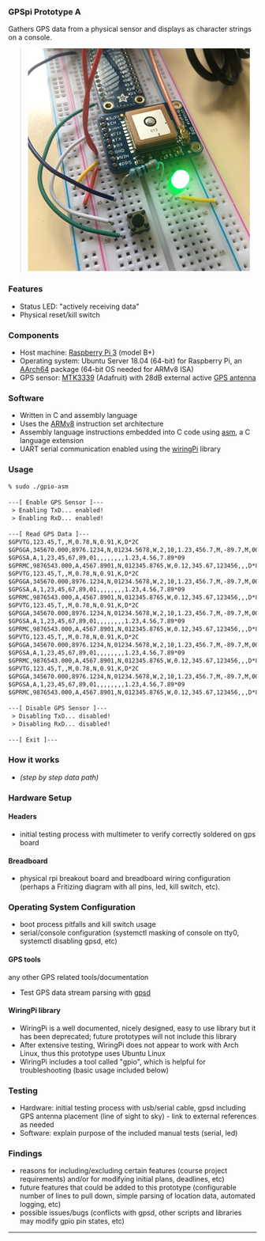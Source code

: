 ### GPSpi Prototype A
Gathers GPS data from a physical sensor and displays as character strings on a console.

> ![Prototype A](/img/IMG_2617-450px.jpg)

### Features
- Status LED: "actively receiving data"
- Physical reset/kill switch

### Components
- Host machine: [Raspberry Pi 3](https://www.raspberrypi.org/documentation/hardware/raspberrypi/README.md) (model B+)
- Operating system: Ubuntu Server 18.04 (64-bit) for Raspberry Pi, an [AArch64](https://archlinuxarm.org/packages/aarch64/linux-aarch64) package (64-bit OS needed for ARMv8 ISA)
- GPS sensor: [MTK3339](https://learn.adafruit.com/adafruit-ultimate-gps/overview) (Adafruit) with 28dB external active [GPS antenna](https://www.adafruit.com/product/960)

### Software
- Written in C and assembly language
- Uses the [ARMv8](https://developer.arm.com/documentation/den0024/a/an-introduction-to-the-armv8-instruction-sets) instruction set architecture
- Assembly language instructions embedded into C code using [asm](https://gcc.gnu.org/onlinedocs/gcc/Using-Assembly-Language-with-C.html), a C language extension
- UART serial communication enabled using the [wiringPi](http://wiringpi.com/) library

### Usage
~~~
% sudo ./gpio-asm

---[ Enable GPS Sensor ]---
 > Enabling TxD... enabled!
 > Enabling RxD... enabled!

---[ Read GPS Data ]---
$GPVTG,123.45,T,,M,0.78,N,0.91,K,D*2C
$GPGGA,345670.000,8976.1234,N,01234.5678,W,2,10,1.23,456.7,M,-89.7,M,0000,0000*89
$GPGSA,A,1,23,45,67,89,01,,,,,,,,1.23,4.56,7.89*09
$GPRMC,9876543.000,A,4567.8901,N,012345.8765,W,0.12,345.67,123456,,,D*88
$GPVTG,123.45,T,,M,0.78,N,0.91,K,D*2C
$GPGGA,345670.000,8976.1234,N,01234.5678,W,2,10,1.23,456.7,M,-89.7,M,0000,0000*89
$GPGSA,A,1,23,45,67,89,01,,,,,,,,1.23,4.56,7.89*09
$GPRMC,9876543.000,A,4567.8901,N,012345.8765,W,0.12,345.67,123456,,,D*88
$GPVTG,123.45,T,,M,0.78,N,0.91,K,D*2C
$GPGGA,345670.000,8976.1234,N,01234.5678,W,2,10,1.23,456.7,M,-89.7,M,0000,0000*89
$GPGSA,A,1,23,45,67,89,01,,,,,,,,1.23,4.56,7.89*09
$GPRMC,9876543.000,A,4567.8901,N,012345.8765,W,0.12,345.67,123456,,,D*88
$GPVTG,123.45,T,,M,0.78,N,0.91,K,D*2C
$GPGGA,345670.000,8976.1234,N,01234.5678,W,2,10,1.23,456.7,M,-89.7,M,0000,0000*89
$GPGSA,A,1,23,45,67,89,01,,,,,,,,1.23,4.56,7.89*09
$GPRMC,9876543.000,A,4567.8901,N,012345.8765,W,0.12,345.67,123456,,,D*88
$GPVTG,123.45,T,,M,0.78,N,0.91,K,D*2C
$GPGGA,345670.000,8976.1234,N,01234.5678,W,2,10,1.23,456.7,M,-89.7,M,0000,0000*89
$GPGSA,A,1,23,45,67,89,01,,,,,,,,1.23,4.56,7.89*09
$GPRMC,9876543.000,A,4567.8901,N,012345.8765,W,0.12,345.67,123456,,,D*88

---[ Disable GPS Sensor ]---
 > Disabling TxD... disabled!
 > Disabling RxD... disabled!

---[ Exit ]---
~~~

### How it works
- *(step by step data path)*

### Hardware Setup

#### Headers
- initial testing process with multimeter to verify correctly soldered on gps board

#### Breadboard
- physical rpi breakout board and breadboard wiring configuration (perhaps a Fritizing diagram with all pins, led, kill switch, etc).

### Operating System Configuration
- boot process pitfalls and kill switch usage
- serial/console configuration (systemctl masking of console on tty0, systemctl disabling gpsd, etc)

#### GPS tools
any other GPS related tools/documentation
- Test GPS data stream parsing with [gpsd](https://gpsd.gitlab.io/gpsd/index.html)

#### WiringPi library
- WiringPi is a well documented, nicely designed, easy to use library but it has been deprecated; future prototypes will not include this library
- After extensive testing, WiringPi does not appear to work with Arch Linux, thus this prototype uses Ubuntu Linux
- WiringPi includes a tool called "gpio", which is helpful for troubleshooting (basic usage included below)

### Testing 
- Hardware: initial testing process with usb/serial cable, gpsd including GPS antenna placement (line of sight to sky) - link to external references as needed
- Software: explain purpose of the included manual tests (serial, led)


### Findings
- reasons for including/excluding certain features (course project requirements) and/or for modifying initial plans, deadlines, etc)
- future features that could be added to this prototype (configurable number of lines to pull down, simple parsing of location data, automated logging, etc)
- possible issues/bugs (conflicts with gpsd, other scripts and libraries may modify gpio pin states, etc)

---



